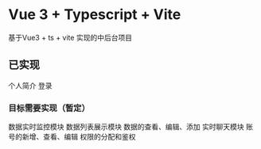 # Vue 3 + Typescript + Vite

基于Vue3 + ts + vite 实现的中后台项目

## 已实现
个人简介
登录

### 目标需要实现（暂定）
数据实时监控模块
数据列表展示模块
数据的查看、编辑、添加
实时聊天模块
账号的新增、查看、编辑
权限的分配和鉴权


